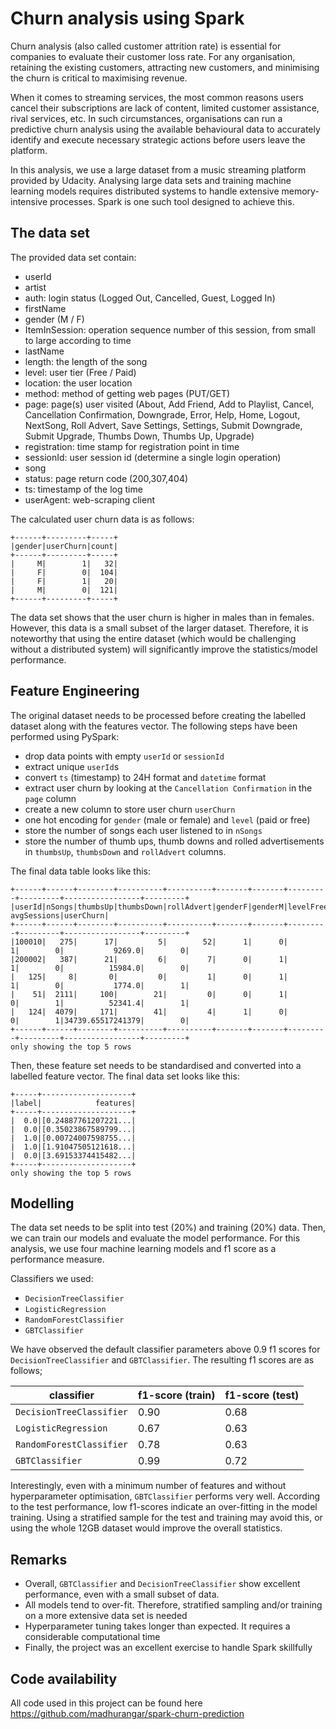 # Churn analysis using Spark

Churn analysis (also called customer attrition rate) is essential for companies to evaluate their customer loss rate. For any organisation, retaining the existing customers, attracting new customers, and minimising the churn is critical to maximising revenue. 

When it comes to streaming services, the most common reasons users cancel their subscriptions are lack of content, limited customer assistance, rival services, etc. In such circumstances, organisations can run a predictive churn analysis using the available behavioural data to accurately identify and execute necessary strategic actions before users leave the platform. 

In this analysis, we use a large dataset from a music streaming platform provided by Udacity. Analysing large data sets and training machine learning models requires distributed systems to handle extensive memory-intensive processes. Spark is one such tool designed to achieve this.  

## The data set

The provided data set contain:

 - userId
 - artist
 - auth: login status (Logged Out, Cancelled, Guest, Logged In)
 - firstName
 - gender (M / F)
 - ItemInSession: operation sequence number of this session, from small to large according to time
 - lastName
 - length: the length of the song
 - level: user tier (Free / Paid)
 - location: the user location
 - method: method of getting web pages (PUT/GET)
 - page: page(s) user visited (About, Add Friend, Add to Playlist, Cancel, Cancellation Confirmation, Downgrade, Error, Help, Home, Logout, NextSong, Roll Advert, Save Settings, Settings, Submit Downgrade, Submit Upgrade, Thumbs Down, Thumbs Up, Upgrade)
 - registration: time stamp for registration point in time
 - sessionId: user session id (determine a single login operation)
 - song
 - status: page return code (200,307,404)
 - ts: timestamp of the log time
 - userAgent: web-scraping client

The calculated user churn data is as follows:

```
+------+---------+-----+
|gender|userChurn|count|
+------+---------+-----+
|     M|        1|   32|
|     F|        0|  104|
|     F|        1|   20|
|     M|        0|  121|
+------+---------+-----+
```

The data set shows that the user churn is higher in males than in females. However, this data is a small subset of the larger dataset. Therefore, it is noteworthy that using the entire dataset (which would be challenging without a distributed system) will significantly improve the statistics/model performance. 

## Feature Engineering

The original dataset needs to be processed before creating the labelled dataset along with the features vector. The following steps have been performed using PySpark:

 - drop data points with empty `userId` or `sessionId`
 - extract unique `userId`s
 - convert `ts` (timestamp) to 24H format and `datetime` format
 - extract user churn by looking at the `Cancellation Confirmation` in the `page` column
 - create a new column to store user churn `userChurn`
 - one hot encoding for `gender` (male or female) and `level` (paid or free)
 - store the number of songs each user listened to in `nSongs`
 - store the number of thumb ups, thumb downs and rolled advertisements in `thumbsUp`, `thumbsDown` and `rollAdvert` columns.

The final data table looks like this:

```
+------+------+--------+----------+----------+-------+-------+---------+---------+-----------------+---------+
|userId|nSongs|thumbsUp|thumbsDown|rollAdvert|genderF|genderM|levelFree|levelPaid|      avgSessions|userChurn|
+------+------+--------+----------+----------+-------+-------+---------+---------+-----------------+---------+
|100010|   275|      17|         5|        52|      1|      0|        1|        0|           9269.0|        0|
|200002|   387|      21|         6|         7|      0|      1|        1|        0|          15984.0|        0|
|   125|     8|       0|         0|         1|      0|      1|        1|        0|           1774.0|        1|
|    51|  2111|     100|        21|         0|      0|      1|        0|        1|          52341.4|        1|
|   124|  4079|     171|        41|         4|      1|      0|        0|        1|34739.65517241379|        0|
+------+------+--------+----------+----------+-------+-------+---------+---------+-----------------+---------+
only showing the top 5 rows
```

Then, these feature set needs to be standardised and converted into a labelled feature vector. The final data set looks like this:

```
+-----+--------------------+
|label|            features|
+-----+--------------------+
|  0.0|[0.24887761207221...|
|  0.0|[0.35023867589799...|
|  1.0|[0.00724007598755...|
|  1.0|[1.91047505121618...|
|  0.0|[3.69153374415482...|
+-----+--------------------+
only showing the top 5 rows
```

## Modelling

The data set needs to be split into test (20%) and training (20%) data. Then, we can train our models and evaluate the model performance. For this analysis, we use four machine learning models and f1 score as a performance measure.

Classifiers we used:

 - `DecisionTreeClassifier`
 - `LogisticRegression`
 - `RandomForestClassifier`
 - `GBTClassifier`

We have observed the default classifier parameters above 0.9 f1 scores for `DecisionTreeClassifier` and `GBTClassifier`. The resulting f1 scores are as follows;

| classifier               | f1-score (train) | f1-score (test) |
| ------------------------ | ---------------- | --------------- |
| `DecisionTreeClassifier` | 0.90             | 0.68            |
| `LogisticRegression`     | 0.67             | 0.63            |
| `RandomForestClassifier` | 0.78             | 0.63            |
| `GBTClassifier`          | 0.99             | 0.72            |

Interestingly, even with a minimum number of features and without hyperparameter optimisation, `GBTClassifier` performs very well. According to the test performance, low f1-scores indicate an over-fitting in the model training. Using a stratified sample for the test and training may avoid this, or using the whole 12GB dataset would improve the overall statistics.  

## Remarks
 - Overall, `GBTClassifier` and `DecisionTreeClassifier` show excellent performance, even with a small subset of data. 
 - All models tend to over-fit. Therefore, stratified sampling and/or training on a more extensive data set is needed
 - Hyperparameter tuning takes longer than expected. It requires a considerable computational time
 - Finally, the project was an excellent exercise to handle Spark skillfully

## Code availability

All code used in this project can be found here <https://github.com/madhurangar/spark-churn-prediction>
